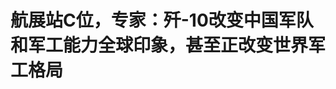 <!DOCTYPE html>
<html lang="zh-CN">

<head>
    
<title>航展站C位，专家：歼-10改变中国军队和军工能力全球印象，甚至正改变世界军工格局_腾讯新闻</title>
<meta name="keywords" content="歼-10,军机,战斗机,歼-10C,中国人民解放军空军,中国,战机,歼-20,幻影2000战斗机">
<meta name="description" content="【环球时报报道 记者 马俊 刘煊尊 樊巍 梁睿】编者的话：5月20日开幕的马来西亚兰卡威航展上，全球航空强国纷纷拿出了自家的顶级装备。中国展台上占据C位的是近期在实战中一鸣惊人的歼-10CE战斗机（歼-10C外销型号），引得国外军政代表团和观众纷纷前来参观。接受《环球时报》记者采访的中国军事专家表示，以歼-10系列战斗...">
<meta name="author" content="腾讯网">
<meta name="copyright" content="Copyright 1998 - 2025 Tencent. All Rights Reserved">
<meta property="og:type" content="news" />

<meta property="og:title" content="航展站C位，专家：歼-10改变中国军队和军工能力全球印象，甚至正改变世界军工格局_腾讯新闻" />
<meta property="og:description" content="【环球时报报道 记者 马俊 刘煊尊 樊巍 梁睿】编者的话：5月20日开幕的马来西亚兰卡威航展上，全球航空强国纷纷拿出了自家的顶级装备。中国展台上占据C位的是近期在实战中一鸣惊人的歼-10CE战斗机（歼-10C外销型号），引得国外军政代表团和观众纷纷前来参观。接受《环球时报》记者采访的中国军事专家表示，以歼-10系列战斗..." />
<meta property="og:url" content="https://news.qq.com/rain/a/20250522A01DLB00" />
<meta property="og:image" content="https://inews.gtimg.com/news_ls/ORLVtlNLhvmwUznd1C6b3jg8kyFk__iXEFRuzm_WLJI5UAA_640330/0" />
<meta property="article:author" content="环球网" />
<meta property="article:published_time" content="2025-05-22 06:55:09" />
<meta property="category" content="mil" />

<meta name="baidu-site-verification" content="jJeIJ5X7pP" />
    <meta charset="utf-8" />
<meta http-equiv="X-UA-Compatible" content="IE=Edge" />
<meta name="viewport" content="width=device-width, initial-scale=1, shrink-to-fit=no" />
<link rel="dns-prefetch" href="mat1.gtimg.com">
<link rel="dns-prefetch" href="i.news.qq.com">
<link rel="shortcut icon" href="https://mat1.gtimg.com/qqcdn/qqindex2021/favicon.ico">
<script nomodule="true" src="https://mat1.gtimg.com/qqcdn/qqindex2021/common-static/20240515201444/core3-37-1.min.js"></script>
<script>
  try {
    if (!window.IntersectionObserver) {
      var observerScript = document.createElement('script');
      observerScript.src = "https://mat1.gtimg.com/qqcdn/qqindex2021/common-static/20241024141058/intersection-observer-polyfill.js";
      document.head.appendChild(observerScript);
    }
  } catch (error) {}
</script>

<script>
  try {
    if (!Element.prototype.scrollTo) {
      var scrollScript = document.createElement('script');
      scrollScript.src = "https://mat1.gtimg.com/qqcdn/qqindex2021/common-static/20241025153001/scroll-behavior-polyfill.js";
      document.head.appendChild(scrollScript);
    }
  } catch (error) {}
</script>
<script>
  try {
    if ('scrollRestoration' in window.history) {
      window.history.scrollRestoration = 'manual';
    }
    window.isPcClient = Boolean(window.electron) && (
      window.navigator.userAgent.indexOf('pc-client') > 0 ||
      window.navigator.userAgent.indexOf('TencentNews') > 0
    );
  } catch {}
</script>
<script>
  try {
    if (window.isPcClient) {
      var bodyStyle = document.createElement('style');
      bodyStyle.innerText = 'body{ zoom: 0.95 }';
      document.head.appendChild(bodyStyle);
    }
  } catch {}
</script>
<script>
  window.DATA = {"url":"https://view.inews.qq.com/a/20250522A01DLB00","article_id":"20250522A01DLB00","article_type":"0","title":"航展站C位，专家：歼-10改变中国军队和军工能力全球印象，甚至正改变世界军工格局","desc":"【环球时报报道 记者 马俊 刘煊尊 樊巍 梁睿】编者的话：5月20日开幕的马来西亚兰卡威航展上，全球航空强国纷纷拿出了自家的顶级装备。中国展台上占据C位的是近期在实战中一鸣惊人的歼-10CE战斗机（歼-10C外销型号），引得国外军政代表团和观众纷纷前来参观。接受《环球时报》记者采访的中国军事专家表示，以歼-10系列战斗...","iNewsRecommendLevel":1,"abstract":"【环球时报报道 记者 马俊 刘煊尊 樊巍 梁睿】编者的话：5月20日开幕的马来西亚兰卡威航展上，全球航空强国纷纷拿出了自家的顶级装备。中国展台上占据C位的是近期在实战中一鸣惊人的歼-10CE战斗机（歼-10C外销型号），引得国外军政代表团和观众纷纷前来参观。接受《环球时报》记者采访的中国军事专家表示，以歼-10系列战斗...","catalog1":"mil","ad_channel_sign":"milite","introduction":"","media":"环球网","media_id":"26082","pubtime":"2025-05-22 06:55:09","comment_id":"8413808056","political":0,"cmsId":"20250522A01DLB00","cms_id":"20250522A01DLB00","closeAllAd":0,"closeAllFavorite":false,"originContent":{"directory":{"ai_list":null,"enable":2,"list":null},"text":"\u003cdiv class=\"rich_media_content\"\u003e\u003cp\u003e【环球时报报道 记者 马俊 刘煊尊 樊巍 梁睿】编者的话：5月20日开幕的马来西亚兰卡威航展上，全球航空强国纷纷拿出了自家的顶级装备。中国展台上占据C位的是近期在实战中一鸣惊人的歼-10CE战斗机（\u003c!--VERTICAL_CARD_BEGIN_0--\u003e歼-10C\u003c!--VERTICAL_CARD_END_0--\u003e外销型号），引得国外军政代表团和观众纷纷前来参观。接受《环球时报》记者采访的中国军事专家表示，以歼-10系列战斗机为代表的中国新锐装备，正在深刻改变全球对中国军队和中国军工能力的印象，甚至正在改变世界军工格局。 \u003c/p\u003e\u003cp style=\"text-align: center\" data-exeditor-arbitrary-box=\"image-box\"\u003e\u003c!--IMG_0--\u003e\u003c/p\u003e\u003cp class=\"qqnews_image_desc\" style=\"color: #666; font-size: 14px; text-align: center\"\u003e央视报道歼-10CE的画面截屏\u003c/p\u003e\u003cp\u003e\u003cstrong\u003e意义重大的一款“争气机” \u003c/strong\u003e\u003c/p\u003e\u003cp\u003e西方媒体在提及歼-10战斗机时，往往粗略地介绍说“它是由中国自行研制”。但中国军事专家张学峰介绍说，歼-10战斗机对于中国空军和中国航空工业的意义，远远不止于一款“国产战斗机”。他表示，上世纪80年代歼-10战斗机研制前后，中国空军的主力是处于第二三代战斗机水平的歼-6、歼-7、歼-8系列。客观说，当时国产战斗机和世界航空强国的先进战机相比存在很大差距：当时世界航空强国已经普遍装备F-14、F-15、F-16、米格-29、苏-27和“幻影2000”等典型四代机，甚至在歼-10首飞之前，美国第五代战斗机\u003c!--VERTICAL_CARD_BEGIN_1--\u003eF-22\u003c!--VERTICAL_CARD_END_1--\u003e的验证机已经首飞。上世纪80年代，中国军方、工业部门组团到法国考察。亲自试飞法制“幻影2000”战斗机的中国飞行员承认，与对方战机的技术水平差距非常大。 \u003c!--MID_AD_0--\u003e\u003c!--EOP_0--\u003e\u003c/p\u003e\u003c!--MID_ARTICLE_AD_0--\u003e\u003c!--PARAGRAPH_0--\u003e\u003cp\u003e在这样的背景下，歼-10战斗机克服重重困难后研制成功，极大缩小了中国和航空强国在战斗机领域的差距，标志着中国成为世界上少数能够研发第四代战斗机的国家。接受《环球时报》记者采访的业内专家表示，更重要的是，在研制歼-10的过程中，中国首次完全从无到有地完成了现代战斗机的设计和制造全流程，锻炼出一支有经验的战斗机型号设计团队，从此让中国战斗机的设计迈向自由王国。《航空知识》主编王亚男评价说，歼-10的研制成功不仅仅是推出了一款先进战斗机，也是“信心之战”，让世界知道了“中国在没有外援的情况下也可以自主设计制造先进战机”。对于当时“没有国外援助，我们能不能做出好东西”的担心，歼-10给出了回答，“这是最大的意义”。 \u003c!--MID_AD_1--\u003e\u003c!--EOP_1--\u003e\u003c/p\u003e\u003c!--MID_ARTICLE_AD_1--\u003e\u003c!--PARAGRAPH_1--\u003e\u003cp\u003e张学峰表示，通过歼-10的研制，我国掌握了先进战斗机气动布局技术，突破了全权限三轴四余度数字式电传飞控系统技术，带动了先进涡扇发动机的研制，首次开发了高度综合化、数字化的航电系统，提高了综合作战效能；建立了以数控加工、复合材料构建、钛合金制造为代表的新一代飞机制造体系。可以说，为中国战斗机后续发展奠定了坚实基础。同时，歼-10战斗机由中国航空工业自主研发，拥有自主知识产权。研制成功后，部队能够大量装备国产先进战斗机，极大缓解了我国的安全压力，在一定程度上改变了和周边国家及地区的空中力量对比，推进了军事斗争的准备。如今歼-10系列战斗机还在不断发展，至今仍奋飞在演训一线。 \u003c!--MID_AD_2--\u003e\u003c!--EOP_2--\u003e\u003c/p\u003e\u003c!--MID_ARTICLE_AD_2--\u003e\u003c!--PARAGRAPH_2--\u003e\u003cp\u003e\u003cstrong\u003e中国空军飞出国门的明星机 \u003c/strong\u003e\u003c/p\u003e\u003cp\u003e自从2006年中国空军官宣歼-10战斗机服役后，它迅速成为中国空军的主力战斗机，并多次代表中国空军和中国航空工业参加国内外的各种公开活动与演习。2008年，歼-10战斗机在珠海航展上首次公开亮相；随后在2009年10月1日的新中国成立60周年国庆阅兵式上，以5机编队飞越天安门广场接受检阅。 \u003c/p\u003e\u003cp style=\"text-align: center\" data-exeditor-arbitrary-box=\"image-box\"\u003e\u003c!--IMG_1--\u003e\u003c/p\u003e\u003cp class=\"qqnews_image_desc\" style=\"color: #666; font-size: 14px; text-align: center\"\u003e2024年11月，八一飞行表演队在珠海航展上驾驶歼-10C战机进行飞行表演。   （视觉中国）\u003c/p\u003e\u003cp\u003e与此同时，歼-10战斗机成军后迅速形成战斗力。2010年在中俄“和平使命-2010”联合军演中，歼-10战机首次走出国门，伴随轰-6H轰炸机创造了首次在国内起飞、境外突击、不着陆往返远程奔袭等多项第一。2014年，歼-10战斗机又赴海外参加与巴基斯坦空军的联合演习。此后歼-10系列战斗机作为中国空军的主力型号，前往泰国和埃及等国参加联合演习。 \u003c/p\u003e\u003cp\u003e2009年，中国空军八一飞行表演队换装歼-10A和歼-10S作为表演机，使得八一飞行表演队成为当时世界上为数不多的使用四代机进行飞行表演的表演队。张学峰介绍说，歼-10战斗机为战斗而设计，同时也非常适合飞行表演。比如，进行空中格斗要求战斗机的转弯半径较小，以便进行咬尾空战。歼-10优异的气动布局加上较高的推重比，让它获得了很小的转弯半径，这些特点也让它很适合飞行表演。同时先进的飞控系统使得歼-10的飞行品质非常好，飞起来非常轻松。 \u003c!--MID_AD_3--\u003e\u003c!--EOP_3--\u003e\u003c/p\u003e\u003c!--MID_ARTICLE_AD_3--\u003e\u003c!--PARAGRAPH_3--\u003e\u003cp\u003e2023年，八一飞行表演队换装歼-10C战斗机，这让中国成为继美俄之后，第三个使用四代半战斗机作为表演机的国家。 \u003c/p\u003e\u003cp\u003e装备八一飞行表演队的歼-10C和作战部队装备的歼-10C在外形上也有区别，一个重要改进是增大了背鳍。这种大型背鳍内部可以容纳更多的电子设备，或者用于增加油料、拉烟剂携带量，还会增加航向稳定性。 \u003c/p\u003e\u003cp\u003e凭借着战机的先进性能和飞行员的娴熟技术，在运油-20的保障下，八一飞行表演队多次以一站直达方式赴国外进行飞行表演，搭建起世界了解中国空军、增进中外和平友谊的桥梁，同时也展示了中国实力。 \u003c/p\u003e\u003cp\u003e\u003cstrong\u003e歼-10CE，兰卡威航展“流量担当” \u003c/strong\u003e\u003c/p\u003e\u003cp\u003e近年来歼-10系列战斗机也成为中国航空工业对外展出的明星产品，多次在全球知名防务展上展出。5月20日马来西亚兰卡威航展开幕，《环球时报》记者了解到，在此次参展的展品中，歼-10CE备受关注，歼-10CE模型成为中国展区的“流量担当”。许多国外民众纷纷与展出的歼-10CE战机模型合影，“打卡”留念。 \u003c/p\u003e\u003cp\u003e在开展当天，来自马来西亚、柬埔寨、老挝、泰国、越南等国家和地区的20多个军政代表团密集到访中国展台，并开展深入交流。马来西亚第一副总理扎希德亲临现场，听取了重点军贸产品的介绍。 \u003c/p\u003e\u003cp\u003e此前西方专家戴着有色眼镜评价歼-10时的习惯性说法是“虽然纸面数据好，但缺乏实战经验”。近日，各大国内外媒体持续关注“中国外销型战机歼-10CE首次取得实战战果”的消息。如此战绩迅速打破了西方之前塑造的刻板印象。英国《金融时报》评价称，“歼-10首飞近30年后终于经历战火洗礼，而且经受住了考验。” \u003c/p\u003e\u003cp\u003e《日经亚洲评论》称，中国武器此前被认为缺乏实战检验，但这次证明了其自身价值，可与西方技术匹敌，不只是提升了中国武器的可信度，更加强了中国的战略地位。 \u003c/p\u003e\u003cp\u003e张学峰表示，以歼-10为代表的中国先进战斗机参与国际竞争，正凭借多个优势改变全球军工格局。首先，中国战斗机的性价比高。例如，法国出口给印度的“阵风”战斗机，连带备件、培训等配套服务，单价已接近2亿美元，非常昂贵。相比之下，中国战斗机在性能相当的情况下，价格更友好。中国还可以根据对方情况提供不同价位的方案，满足不同国家的需求。其次，以往提到中国战斗机时，外界的印象是性价比高，如今歼-10CE凭借实战经验，充分证明了自身能力。第三，中国还能够成体系地出口武器装备，包括多型先进战斗机、各种机载武器。此外，中国还可以提供预警机以及配套的数据链，实现整个作战体系的信息化改造。 \u003c!--MID_AD_4--\u003e\u003c!--EOP_4--\u003e\u003c/p\u003e\u003c!--MID_ARTICLE_AD_4--\u003e\u003c!--PARAGRAPH_4--\u003e\u003cp\u003e张学峰表示，以歼-10系列为代表的中国先进战斗机的发展，正是中国国防与科技实力不断自主发展的一个生动缩影，从中可以再次看到中国科技自立自强的志气、骨气与底气。 \u003c/p\u003e\u003cp\u003e张学峰认为，歼-10不仅成为我国自己的“争气机”，更成为一张中国国防工业的闪亮名片，正在打破西方国家对先进战斗机技术的垄断，向世界特别是第三世界国家展示出军工领域的中国方案与中国智慧。\u003c/p\u003e\u003cdiv powered-by=\"qqnews_ex-editor\"\u003e\u003c/div\u003e\u003cstyle\u003e.rich_media_content{--news-tabel-th-night-color: #444444;--news-font-day-color: #333;--news-font-night-color: #d9d9d9;--news-bottom-distance: 22px}.rich_media_content p:not([data-exeditor-arbitrary-box=image-box]){letter-spacing:.5px;line-height:30px;margin-bottom:var(--news-bottom-distance);word-wrap:break-word}.rich_media_content{color:var(--news-font-day-color);font-size:18px}@media(prefers-color-scheme:dark){body:not([data-weui-theme=light]):not([dark-mode-disable=true]) .rich_media_content p:not([data-exeditor-arbitrary-box=image-box]){letter-spacing:.5px;line-height:30px;margin-bottom:var(--news-bottom-distance);word-wrap:break-word}body:not([data-weui-theme=light]):not([dark-mode-disable=true]) .rich_media_content{color:var(--news-font-night-color)}}.data_color_scheme_dark .rich_media_content p:not([data-exeditor-arbitrary-box=image-box]){letter-spacing:.5px;line-height:30px;margin-bottom:var(--news-bottom-distance);word-wrap:break-word}.data_color_scheme_dark .rich_media_content{color:var(--news-font-night-color)}.data_color_scheme_dark .rich_media_content{font-size:18px}.rich_media_content p[data-exeditor-arbitrary-box=image-box]{margin-bottom:11px}.rich_media_content\u003ediv:not(.qnt-video),.rich_media_content\u003esection{margin-bottom:var(--news-bottom-distance)}.rich_media_content hr{margin-bottom:var(--news-bottom-distance)}.rich_media_content .link_list{margin:0;margin-top:20px;min-height:0!important}.rich_media_content blockquote{background:#f9f9f9;border-left:6px solid #ccc;margin:1.5em 10px;padding:.5em 10px}.rich_media_content blockquote p{margin-bottom:0!important}.data_color_scheme_dark .rich_media_content blockquote{background:#323232}@media(prefers-color-scheme:dark){body:not([data-weui-theme=light]):not([dark-mode-disable=true]) .rich_media_content blockquote{background:#323232}}.rich_media_content ol[data-ex-list]{--ol-start: 1;--ol-list-style-type: decimal;list-style-type:none;counter-reset:olCounter calc(var(--ol-start,1) - 1);position:relative}.rich_media_content ol[data-ex-list]\u003eli\u003e:first-child::before{content:counter(olCounter,var(--ol-list-style-type)) '. ';counter-increment:olCounter;font-variant-numeric:tabular-nums;display:inline-block}.rich_media_content ul[data-ex-list]{--ul-list-style-type: circle;list-style-type:none;position:relative}.rich_media_content ul[data-ex-list].nonUnicode-list-style-type\u003eli\u003e:first-child::before{content:var(--ul-list-style-type) ' ';font-variant-numeric:tabular-nums;display:inline-block;transform:scale(0.5)}.rich_media_content ul[data-ex-list].unicode-list-style-type\u003eli\u003e:first-child::before{content:var(--ul-list-style-type) ' ';font-variant-numeric:tabular-nums;display:inline-block;transform:scale(0.8)}.rich_media_content ol:not([data-ex-list]){padding-left:revert}.rich_media_content ul:not([data-ex-list]){padding-left:revert}.rich_media_content table{display:table;border-collapse:collapse;margin-bottom:var(--news-bottom-distance)}.rich_media_content table th,.rich_media_content table td{word-wrap:break-word;border:1px solid #ddd;white-space:nowrap;padding:2px 5px}.rich_media_content table th{font-weight:700;background-color:#f0f0f0;text-align:left}.rich_media_content table p{margin-bottom:0!important}.data_color_scheme_dark .rich_media_content table th{background:var(--news-tabel-th-night-color)}@media(prefers-color-scheme:dark){body:not([data-weui-theme=light]):not([dark-mode-disable=true]) .rich_media_content table th{background:var(--news-tabel-th-night-color)}}.rich_media_content .qqnews_image_desc,.rich_media_content p[type=om-image-desc]{line-height:20px!important;text-align:center!important;font-size:14px!important;color:#666!important}.rich_media_content div[data-exeditor-arbitrary-box=wrap]:not([data-exeditor-arbitrary-box-special-style]){max-width:100%}.rich_media_content .qqnews-content{--wmfont: 0;--wmcolor: transparent;font-size:var(--wmfont);color:var(--wmcolor);line-height:var(--wmfont)!important;margin-bottom:var(--wmfont)!important}.rich_media_content .qqnews_sign_emphasis{background:#f7f7f7}.rich_media_content .qqnews_sign_emphasis ol{word-wrap:break-word;border:none;color:#5c5c5c;line-height:28px;list-style:none;margin:14px 0 6px;padding:16px 15px 4px}.rich_media_content .qqnews_sign_emphasis p{margin-bottom:12px!important}.rich_media_content .qqnews_sign_emphasis ol\u003eli\u003ep{padding-left:30px}.rich_media_content .qqnews_sign_emphasis ol\u003eli{list-style:none}.rich_media_content .qqnews_sign_emphasis ol\u003eli\u003ep:first-child::before{margin-left:-30px;content:counter(olCounter,decimal) ''!important;counter-increment:olCounter!important;font-variant-numeric:tabular-nums!important;background:#37f;border-radius:2px;color:#fff;font-size:15px;font-style:normal;text-align:center;line-height:18px;width:18px;height:18px;margin-right:12px;position:relative;top:-1px}.data_color_scheme_dark .rich_media_content .qqnews_sign_emphasis{background:#262626}.data_color_scheme_dark .rich_media_content .qqnews_sign_emphasis ol\u003eli\u003ep{color:#a9a9a9}@media(prefers-color-scheme:dark){body:not([data-weui-theme=light]):not([dark-mode-disable=true]) .rich_media_content .qqnews_sign_emphasis{background:#262626}body:not([data-weui-theme=light]):not([dark-mode-disable=true]) .rich_media_content .qqnews_sign_emphasis ol\u003eli\u003ep{color:#a9a9a9}}.rich_media_content h1,.rich_media_content h2,.rich_media_content h3,.rich_media_content h4,.rich_media_content h5,.rich_media_content h6{margin-bottom:var(--news-bottom-distance);font-weight:700}.rich_media_content h1{font-size:20px}.rich_media_content h2,.rich_media_content h3{font-size:19px}.rich_media_content h4,.rich_media_content h5,.rich_media_content h6{font-size:18px}.rich_media_content li:empty{display:none}.rich_media_content ul,.rich_media_content ol{margin-bottom:var(--news-bottom-distance)}.rich_media_content div\u003ep:only-child{margin-bottom:0!important}.rich_media_content .cms-cke-widget-title-wrap p{margin-bottom:0!important}\u003c/style\u003e\u003c/div\u003e","version":"v2"},"originAttribute":{"IMG_0":{"bigOrigUrl":"https://inews.gtimg.com/om_bt/Oub-02TpX1SuuFyaIpcpku58EczgfAp85zQj-e-3dOlfgAA/0","compressUrl":"https://inews.gtimg.com/om_bt/Oub-02TpX1SuuFyaIpcpku58EczgfAp85zQj-e-3dOlfgAA/641","desc":"","fullPic":"1","height":375,"imgurl0":"https://inews.gtimg.com/om_bt/Oub-02TpX1SuuFyaIpcpku58EczgfAp85zQj-e-3dOlfgAA/0","imgurl1000":"https://inews.gtimg.com/om_bt/Oub-02TpX1SuuFyaIpcpku58EczgfAp85zQj-e-3dOlfgAA/1000","islong":0,"origUrl":"https://inews.gtimg.com/om_bt/Oub-02TpX1SuuFyaIpcpku58EczgfAp85zQj-e-3dOlfgAA/1000","size":2585,"style":"display: inline-block; max-width: 100%; width: 960px","thumb":"https://inews.gtimg.com/om_bt/Oub-02TpX1SuuFyaIpcpku58EczgfAp85zQj-e-3dOlfgAA_181x181s/0","url":"https://inews.gtimg.com/om_bt/Oub-02TpX1SuuFyaIpcpku58EczgfAp85zQj-e-3dOlfgAA/641","width":641},"IMG_1":{"bigOrigUrl":"https://inews.gtimg.com/om_bt/OydYmJiSyngVgSx0G0OwZQ6kwAE0-P5Bx6JnqUtIYnOW8AA/0","compressUrl":"https://inews.gtimg.com/om_bt/OydYmJiSyngVgSx0G0OwZQ6kwAE0-P5Bx6JnqUtIYnOW8AA/641","desc":"","fullPic":"1","height":832,"imgurl0":"https://inews.gtimg.com/om_bt/OydYmJiSyngVgSx0G0OwZQ6kwAE0-P5Bx6JnqUtIYnOW8AA/0","imgurl1000":"https://inews.gtimg.com/om_bt/OydYmJiSyngVgSx0G0OwZQ6kwAE0-P5Bx6JnqUtIYnOW8AA/1000","islong":0,"origUrl":"https://inews.gtimg.com/om_bt/OydYmJiSyngVgSx0G0OwZQ6kwAE0-P5Bx6JnqUtIYnOW8AA/1000","size":3085,"style":"display: inline-block; max-width: 100%; width: 960px","thumb":"https://inews.gtimg.com/om_bt/OydYmJiSyngVgSx0G0OwZQ6kwAE0-P5Bx6JnqUtIYnOW8AA_181x181s/0","url":"https://inews.gtimg.com/om_bt/OydYmJiSyngVgSx0G0OwZQ6kwAE0-P5Bx6JnqUtIYnOW8AA/641","width":641},"VERTICAL_CARD_BEGIN_0":{"a_version":"21_android_7.4.57","desc":"歼-10C","detail_url":"qqnews://article_9528?act=ai_chat\u0026vertical_card_type=ai\u0026vertical_card_desc=%E6%AD%BC-10C\u0026a_version=21_android_7.4.57\u0026i_version=11.0_qqnews_7.4.70","i_version":"11.0_qqnews_7.4.70","previous_context":"【环球时报报道 记者 马俊 刘煊尊 樊巍 梁睿】编者的话：5月20日开幕的马来西亚兰卡威航展上，全球航空强国纷纷拿出了自家的顶级装备。中国展台上占据C位的是近期在实战中一鸣惊人的歼-10CE战斗机（","subsequent_context":"外销型号），引得国外军政代表团和观众纷纷前来参观。接受《环球时报》记者采访的中国军事专家表示，以歼-10系列战斗机为代表的中国新锐装备，正在深刻改变全球对中国军队和中国军工能力的印象，甚至正在改变世界","type":"ai","url":"qqnews://article_9528?act=ai_chat\u0026vertical_card_type=ai\u0026vertical_card_desc=%E6%AD%BC-10C\u0026jumpinfo=%7B%22scene%22%3A%22algo_scribe_words%22%2C%22sentence%22%3A%22%E6%AD%BC-10C%22%2C%22sentenceContext%22%3A%22%E3%80%90%E7%8E%AF%E7%90%83%E6%97%B6%E6%8A%A5%E6%8A%A5%E9%81%93+%E8%AE%B0%E8%80%85+%E9%A9%AC%E4%BF%8A+%E5%88%98%E7%85%8A%E5%B0%8A+%E6%A8%8A%E5%B7%8D+%E6%A2%81%E7%9D%BF%E3%80%91%E7%BC%96%E8%80%85%E7%9A%84%E8%AF%9D%EF%BC%9A5%E6%9C%8820%E6%97%A5%E5%BC%80%E5%B9%95%E7%9A%84%E9%A9%AC%E6%9D%A5%E8%A5%BF%E4%BA%9A%E5%85%B0%E5%8D%A1%E5%A8%81%E8%88%AA%E5%B1%95%E4%B8%8A%EF%BC%8C%E5%85%A8%E7%90%83%E8%88%AA%E7%A9%BA%E5%BC%BA%E5%9B%BD%E7%BA%B7%E7%BA%B7%E6%8B%BF%E5%87%BA%E4%BA%86%E8%87%AA%E5%AE%B6%E7%9A%84%E9%A1%B6%E7%BA%A7%E8%A3%85%E5%A4%87%E3%80%82%E4%B8%AD%E5%9B%BD%E5%B1%95%E5%8F%B0%E4%B8%8A%E5%8D%A0%E6%8D%AEC%E4%BD%8D%E7%9A%84%E6%98%AF%E8%BF%91%E6%9C%9F%E5%9C%A8%E5%AE%9E%E6%88%98%E4%B8%AD%E4%B8%80%E9%B8%A3%E6%83%8A%E4%BA%BA%E7%9A%84%E6%AD%BC-10CE%E6%88%98%E6%96%97%E6%9C%BA%EF%BC%88%7B%E6%AD%BC-10C%7D%E5%A4%96%E9%94%80%E5%9E%8B%E5%8F%B7%EF%BC%89%EF%BC%8C%E5%BC%95%E5%BE%97%E5%9B%BD%E5%A4%96%E5%86%9B%E6%94%BF%E4%BB%A3%E8%A1%A8%E5%9B%A2%E5%92%8C%E8%A7%82%E4%BC%97%E7%BA%B7%E7%BA%B7%E5%89%8D%E6%9D%A5%E5%8F%82%E8%A7%82%E3%80%82%E6%8E%A5%E5%8F%97%E3%80%8A%E7%8E%AF%E7%90%83%E6%97%B6%E6%8A%A5%E3%80%8B%E8%AE%B0%E8%80%85%E9%87%87%E8%AE%BF%E7%9A%84%E4%B8%AD%E5%9B%BD%E5%86%9B%E4%BA%8B%E4%B8%93%E5%AE%B6%E8%A1%A8%E7%A4%BA%EF%BC%8C%E4%BB%A5%E6%AD%BC-10%E7%B3%BB%E5%88%97%E6%88%98%E6%96%97%E6%9C%BA%E4%B8%BA%E4%BB%A3%E8%A1%A8%E7%9A%84%E4%B8%AD%E5%9B%BD%E6%96%B0%E9%94%90%E8%A3%85%E5%A4%87%EF%BC%8C%E6%AD%A3%E5%9C%A8%E6%B7%B1%E5%88%BB%E6%94%B9%E5%8F%98%E5%85%A8%E7%90%83%E5%AF%B9%E4%B8%AD%E5%9B%BD%E5%86%9B%E9%98%9F%E5%92%8C%E4%B8%AD%E5%9B%BD%E5%86%9B%E5%B7%A5%E8%83%BD%E5%8A%9B%E7%9A%84%E5%8D%B0%E8%B1%A1%EF%BC%8C%E7%94%9A%E8%87%B3%E6%AD%A3%E5%9C%A8%E6%94%B9%E5%8F%98%E4%B8%96%E7%95%8C%22%2C%22source%22%3A%22article_sharepage_scribewords%22%7D","urls":{"qqcom":{"pc_url":"qqnews://article_9528?act=ai_chat\u0026vertical_card_type=ai\u0026vertical_card_desc=%E6%AD%BC-10C\u0026jumpinfo=%7B%22scene%22%3A%22algo_scribe_words%22%2C%22sentence%22%3A%22%E6%AD%BC-10C%22%2C%22sentenceContext%22%3A%22%E3%80%90%E7%8E%AF%E7%90%83%E6%97%B6%E6%8A%A5%E6%8A%A5%E9%81%93+%E8%AE%B0%E8%80%85+%E9%A9%AC%E4%BF%8A+%E5%88%98%E7%85%8A%E5%B0%8A+%E6%A8%8A%E5%B7%8D+%E6%A2%81%E7%9D%BF%E3%80%91%E7%BC%96%E8%80%85%E7%9A%84%E8%AF%9D%EF%BC%9A5%E6%9C%8820%E6%97%A5%E5%BC%80%E5%B9%95%E7%9A%84%E9%A9%AC%E6%9D%A5%E8%A5%BF%E4%BA%9A%E5%85%B0%E5%8D%A1%E5%A8%81%E8%88%AA%E5%B1%95%E4%B8%8A%EF%BC%8C%E5%85%A8%E7%90%83%E8%88%AA%E7%A9%BA%E5%BC%BA%E5%9B%BD%E7%BA%B7%E7%BA%B7%E6%8B%BF%E5%87%BA%E4%BA%86%E8%87%AA%E5%AE%B6%E7%9A%84%E9%A1%B6%E7%BA%A7%E8%A3%85%E5%A4%87%E3%80%82%E4%B8%AD%E5%9B%BD%E5%B1%95%E5%8F%B0%E4%B8%8A%E5%8D%A0%E6%8D%AEC%E4%BD%8D%E7%9A%84%E6%98%AF%E8%BF%91%E6%9C%9F%E5%9C%A8%E5%AE%9E%E6%88%98%E4%B8%AD%E4%B8%80%E9%B8%A3%E6%83%8A%E4%BA%BA%E7%9A%84%E6%AD%BC-10CE%E6%88%98%E6%96%97%E6%9C%BA%EF%BC%88%7B%E6%AD%BC-10C%7D%E5%A4%96%E9%94%80%E5%9E%8B%E5%8F%B7%EF%BC%89%EF%BC%8C%E5%BC%95%E5%BE%97%E5%9B%BD%E5%A4%96%E5%86%9B%E6%94%BF%E4%BB%A3%E8%A1%A8%E5%9B%A2%E5%92%8C%E8%A7%82%E4%BC%97%E7%BA%B7%E7%BA%B7%E5%89%8D%E6%9D%A5%E5%8F%82%E8%A7%82%E3%80%82%E6%8E%A5%E5%8F%97%E3%80%8A%E7%8E%AF%E7%90%83%E6%97%B6%E6%8A%A5%E3%80%8B%E8%AE%B0%E8%80%85%E9%87%87%E8%AE%BF%E7%9A%84%E4%B8%AD%E5%9B%BD%E5%86%9B%E4%BA%8B%E4%B8%93%E5%AE%B6%E8%A1%A8%E7%A4%BA%EF%BC%8C%E4%BB%A5%E6%AD%BC-10%E7%B3%BB%E5%88%97%E6%88%98%E6%96%97%E6%9C%BA%E4%B8%BA%E4%BB%A3%E8%A1%A8%E7%9A%84%E4%B8%AD%E5%9B%BD%E6%96%B0%E9%94%90%E8%A3%85%E5%A4%87%EF%BC%8C%E6%AD%A3%E5%9C%A8%E6%B7%B1%E5%88%BB%E6%94%B9%E5%8F%98%E5%85%A8%E7%90%83%E5%AF%B9%E4%B8%AD%E5%9B%BD%E5%86%9B%E9%98%9F%E5%92%8C%E4%B8%AD%E5%9B%BD%E5%86%9B%E5%B7%A5%E8%83%BD%E5%8A%9B%E7%9A%84%E5%8D%B0%E8%B1%A1%EF%BC%8C%E7%94%9A%E8%87%B3%E6%AD%A3%E5%9C%A8%E6%94%B9%E5%8F%98%E4%B8%96%E7%95%8C%22%2C%22source%22%3A%22article_sharepage_scribewords%22%7D"},"web":{"h5_url":"qqnews://article_9528?act=ai_chat\u0026vertical_card_type=ai\u0026vertical_card_desc=%E6%AD%BC-10C\u0026jumpinfo=%7B%22scene%22%3A%22algo_scribe_words%22%2C%22sentence%22%3A%22%E6%AD%BC-10C%22%2C%22sentenceContext%22%3A%22%E3%80%90%E7%8E%AF%E7%90%83%E6%97%B6%E6%8A%A5%E6%8A%A5%E9%81%93+%E8%AE%B0%E8%80%85+%E9%A9%AC%E4%BF%8A+%E5%88%98%E7%85%8A%E5%B0%8A+%E6%A8%8A%E5%B7%8D+%E6%A2%81%E7%9D%BF%E3%80%91%E7%BC%96%E8%80%85%E7%9A%84%E8%AF%9D%EF%BC%9A5%E6%9C%8820%E6%97%A5%E5%BC%80%E5%B9%95%E7%9A%84%E9%A9%AC%E6%9D%A5%E8%A5%BF%E4%BA%9A%E5%85%B0%E5%8D%A1%E5%A8%81%E8%88%AA%E5%B1%95%E4%B8%8A%EF%BC%8C%E5%85%A8%E7%90%83%E8%88%AA%E7%A9%BA%E5%BC%BA%E5%9B%BD%E7%BA%B7%E7%BA%B7%E6%8B%BF%E5%87%BA%E4%BA%86%E8%87%AA%E5%AE%B6%E7%9A%84%E9%A1%B6%E7%BA%A7%E8%A3%85%E5%A4%87%E3%80%82%E4%B8%AD%E5%9B%BD%E5%B1%95%E5%8F%B0%E4%B8%8A%E5%8D%A0%E6%8D%AEC%E4%BD%8D%E7%9A%84%E6%98%AF%E8%BF%91%E6%9C%9F%E5%9C%A8%E5%AE%9E%E6%88%98%E4%B8%AD%E4%B8%80%E9%B8%A3%E6%83%8A%E4%BA%BA%E7%9A%84%E6%AD%BC-10CE%E6%88%98%E6%96%97%E6%9C%BA%EF%BC%88%7B%E6%AD%BC-10C%7D%E5%A4%96%E9%94%80%E5%9E%8B%E5%8F%B7%EF%BC%89%EF%BC%8C%E5%BC%95%E5%BE%97%E5%9B%BD%E5%A4%96%E5%86%9B%E6%94%BF%E4%BB%A3%E8%A1%A8%E5%9B%A2%E5%92%8C%E8%A7%82%E4%BC%97%E7%BA%B7%E7%BA%B7%E5%89%8D%E6%9D%A5%E5%8F%82%E8%A7%82%E3%80%82%E6%8E%A5%E5%8F%97%E3%80%8A%E7%8E%AF%E7%90%83%E6%97%B6%E6%8A%A5%E3%80%8B%E8%AE%B0%E8%80%85%E9%87%87%E8%AE%BF%E7%9A%84%E4%B8%AD%E5%9B%BD%E5%86%9B%E4%BA%8B%E4%B8%93%E5%AE%B6%E8%A1%A8%E7%A4%BA%EF%BC%8C%E4%BB%A5%E6%AD%BC-10%E7%B3%BB%E5%88%97%E6%88%98%E6%96%97%E6%9C%BA%E4%B8%BA%E4%BB%A3%E8%A1%A8%E7%9A%84%E4%B8%AD%E5%9B%BD%E6%96%B0%E9%94%90%E8%A3%85%E5%A4%87%EF%BC%8C%E6%AD%A3%E5%9C%A8%E6%B7%B1%E5%88%BB%E6%94%B9%E5%8F%98%E5%85%A8%E7%90%83%E5%AF%B9%E4%B8%AD%E5%9B%BD%E5%86%9B%E9%98%9F%E5%92%8C%E4%B8%AD%E5%9B%BD%E5%86%9B%E5%B7%A5%E8%83%BD%E5%8A%9B%E7%9A%84%E5%8D%B0%E8%B1%A1%EF%BC%8C%E7%94%9A%E8%87%B3%E6%AD%A3%E5%9C%A8%E6%94%B9%E5%8F%98%E4%B8%96%E7%95%8C%22%2C%22source%22%3A%22article_sharepage_scribewords%22%7D"}}},"VERTICAL_CARD_BEGIN_1":{"a_version":"21_android_7.4.57","desc":"F-22","detail_url":"qqnews://article_9528?act=ai_chat\u0026vertical_card_type=ai\u0026vertical_card_desc=F-22\u0026a_version=21_android_7.4.57\u0026i_version=11.0_qqnews_7.4.70","i_version":"11.0_qqnews_7.4.70","previous_context":"产战斗机和世界航空强国的先进战机相比存在很大差距：当时世界航空强国已经普遍装备F-14、F-15、F-16、米格-29、苏-27和“幻影2000”等典型四代机，甚至在歼-10首飞之前，美国第五代战斗机","subsequent_context":"的验证机已经首飞。上世纪80年代，中国军方、工业部门组团到法国考察。亲自试飞法制“幻影2000”战斗机的中国飞行员承认，与对方战机的技术水平差距非常大。 在这样的背景下，歼-10战斗机克服重重困难后研","type":"ai","url":"qqnews://article_9528?act=ai_chat\u0026vertical_card_type=ai\u0026vertical_card_desc=F-22\u0026jumpinfo=%7B%22scene%22%3A%22algo_scribe_words%22%2C%22sentence%22%3A%22F-22%22%2C%22sentenceContext%22%3A%22%E4%BA%A7%E6%88%98%E6%96%97%E6%9C%BA%E5%92%8C%E4%B8%96%E7%95%8C%E8%88%AA%E7%A9%BA%E5%BC%BA%E5%9B%BD%E7%9A%84%E5%85%88%E8%BF%9B%E6%88%98%E6%9C%BA%E7%9B%B8%E6%AF%94%E5%AD%98%E5%9C%A8%E5%BE%88%E5%A4%A7%E5%B7%AE%E8%B7%9D%EF%BC%9A%E5%BD%93%E6%97%B6%E4%B8%96%E7%95%8C%E8%88%AA%E7%A9%BA%E5%BC%BA%E5%9B%BD%E5%B7%B2%E7%BB%8F%E6%99%AE%E9%81%8D%E8%A3%85%E5%A4%87F-14%E3%80%81F-15%E3%80%81F-16%E3%80%81%E7%B1%B3%E6%A0%BC-29%E3%80%81%E8%8B%8F-27%E5%92%8C%E2%80%9C%E5%B9%BB%E5%BD%B12000%E2%80%9D%E7%AD%89%E5%85%B8%E5%9E%8B%E5%9B%9B%E4%BB%A3%E6%9C%BA%EF%BC%8C%E7%94%9A%E8%87%B3%E5%9C%A8%E6%AD%BC-10%E9%A6%96%E9%A3%9E%E4%B9%8B%E5%89%8D%EF%BC%8C%E7%BE%8E%E5%9B%BD%E7%AC%AC%E4%BA%94%E4%BB%A3%E6%88%98%E6%96%97%E6%9C%BA%7BF-22%7D%E7%9A%84%E9%AA%8C%E8%AF%81%E6%9C%BA%E5%B7%B2%E7%BB%8F%E9%A6%96%E9%A3%9E%E3%80%82%E4%B8%8A%E4%B8%96%E7%BA%AA80%E5%B9%B4%E4%BB%A3%EF%BC%8C%E4%B8%AD%E5%9B%BD%E5%86%9B%E6%96%B9%E3%80%81%E5%B7%A5%E4%B8%9A%E9%83%A8%E9%97%A8%E7%BB%84%E5%9B%A2%E5%88%B0%E6%B3%95%E5%9B%BD%E8%80%83%E5%AF%9F%E3%80%82%E4%BA%B2%E8%87%AA%E8%AF%95%E9%A3%9E%E6%B3%95%E5%88%B6%E2%80%9C%E5%B9%BB%E5%BD%B12000%E2%80%9D%E6%88%98%E6%96%97%E6%9C%BA%E7%9A%84%E4%B8%AD%E5%9B%BD%E9%A3%9E%E8%A1%8C%E5%91%98%E6%89%BF%E8%AE%A4%EF%BC%8C%E4%B8%8E%E5%AF%B9%E6%96%B9%E6%88%98%E6%9C%BA%E7%9A%84%E6%8A%80%E6%9C%AF%E6%B0%B4%E5%B9%B3%E5%B7%AE%E8%B7%9D%E9%9D%9E%E5%B8%B8%E5%A4%A7%E3%80%82+%E5%9C%A8%E8%BF%99%E6%A0%B7%E7%9A%84%E8%83%8C%E6%99%AF%E4%B8%8B%EF%BC%8C%E6%AD%BC-10%E6%88%98%E6%96%97%E6%9C%BA%E5%85%8B%E6%9C%8D%E9%87%8D%E9%87%8D%E5%9B%B0%E9%9A%BE%E5%90%8E%E7%A0%94%22%2C%22source%22%3A%22article_sharepage_scribewords%22%7D","urls":{"qqcom":{"pc_url":"qqnews://article_9528?act=ai_chat\u0026vertical_card_type=ai\u0026vertical_card_desc=F-22\u0026jumpinfo=%7B%22scene%22%3A%22algo_scribe_words%22%2C%22sentence%22%3A%22F-22%22%2C%22sentenceContext%22%3A%22%E4%BA%A7%E6%88%98%E6%96%97%E6%9C%BA%E5%92%8C%E4%B8%96%E7%95%8C%E8%88%AA%E7%A9%BA%E5%BC%BA%E5%9B%BD%E7%9A%84%E5%85%88%E8%BF%9B%E6%88%98%E6%9C%BA%E7%9B%B8%E6%AF%94%E5%AD%98%E5%9C%A8%E5%BE%88%E5%A4%A7%E5%B7%AE%E8%B7%9D%EF%BC%9A%E5%BD%93%E6%97%B6%E4%B8%96%E7%95%8C%E8%88%AA%E7%A9%BA%E5%BC%BA%E5%9B%BD%E5%B7%B2%E7%BB%8F%E6%99%AE%E9%81%8D%E8%A3%85%E5%A4%87F-14%E3%80%81F-15%E3%80%81F-16%E3%80%81%E7%B1%B3%E6%A0%BC-29%E3%80%81%E8%8B%8F-27%E5%92%8C%E2%80%9C%E5%B9%BB%E5%BD%B12000%E2%80%9D%E7%AD%89%E5%85%B8%E5%9E%8B%E5%9B%9B%E4%BB%A3%E6%9C%BA%EF%BC%8C%E7%94%9A%E8%87%B3%E5%9C%A8%E6%AD%BC-10%E9%A6%96%E9%A3%9E%E4%B9%8B%E5%89%8D%EF%BC%8C%E7%BE%8E%E5%9B%BD%E7%AC%AC%E4%BA%94%E4%BB%A3%E6%88%98%E6%96%97%E6%9C%BA%7BF-22%7D%E7%9A%84%E9%AA%8C%E8%AF%81%E6%9C%BA%E5%B7%B2%E7%BB%8F%E9%A6%96%E9%A3%9E%E3%80%82%E4%B8%8A%E4%B8%96%E7%BA%AA80%E5%B9%B4%E4%BB%A3%EF%BC%8C%E4%B8%AD%E5%9B%BD%E5%86%9B%E6%96%B9%E3%80%81%E5%B7%A5%E4%B8%9A%E9%83%A8%E9%97%A8%E7%BB%84%E5%9B%A2%E5%88%B0%E6%B3%95%E5%9B%BD%E8%80%83%E5%AF%9F%E3%80%82%E4%BA%B2%E8%87%AA%E8%AF%95%E9%A3%9E%E6%B3%95%E5%88%B6%E2%80%9C%E5%B9%BB%E5%BD%B12000%E2%80%9D%E6%88%98%E6%96%97%E6%9C%BA%E7%9A%84%E4%B8%AD%E5%9B%BD%E9%A3%9E%E8%A1%8C%E5%91%98%E6%89%BF%E8%AE%A4%EF%BC%8C%E4%B8%8E%E5%AF%B9%E6%96%B9%E6%88%98%E6%9C%BA%E7%9A%84%E6%8A%80%E6%9C%AF%E6%B0%B4%E5%B9%B3%E5%B7%AE%E8%B7%9D%E9%9D%9E%E5%B8%B8%E5%A4%A7%E3%80%82+%E5%9C%A8%E8%BF%99%E6%A0%B7%E7%9A%84%E8%83%8C%E6%99%AF%E4%B8%8B%EF%BC%8C%E6%AD%BC-10%E6%88%98%E6%96%97%E6%9C%BA%E5%85%8B%E6%9C%8D%E9%87%8D%E9%87%8D%E5%9B%B0%E9%9A%BE%E5%90%8E%E7%A0%94%22%2C%22source%22%3A%22article_sharepage_scribewords%22%7D"},"web":{"h5_url":"qqnews://article_9528?act=ai_chat\u0026vertical_card_type=ai\u0026vertical_card_desc=F-22\u0026jumpinfo=%7B%22scene%22%3A%22algo_scribe_words%22%2C%22sentence%22%3A%22F-22%22%2C%22sentenceContext%22%3A%22%E4%BA%A7%E6%88%98%E6%96%97%E6%9C%BA%E5%92%8C%E4%B8%96%E7%95%8C%E8%88%AA%E7%A9%BA%E5%BC%BA%E5%9B%BD%E7%9A%84%E5%85%88%E8%BF%9B%E6%88%98%E6%9C%BA%E7%9B%B8%E6%AF%94%E5%AD%98%E5%9C%A8%E5%BE%88%E5%A4%A7%E5%B7%AE%E8%B7%9D%EF%BC%9A%E5%BD%93%E6%97%B6%E4%B8%96%E7%95%8C%E8%88%AA%E7%A9%BA%E5%BC%BA%E5%9B%BD%E5%B7%B2%E7%BB%8F%E6%99%AE%E9%81%8D%E8%A3%85%E5%A4%87F-14%E3%80%81F-15%E3%80%81F-16%E3%80%81%E7%B1%B3%E6%A0%BC-29%E3%80%81%E8%8B%8F-27%E5%92%8C%E2%80%9C%E5%B9%BB%E5%BD%B12000%E2%80%9D%E7%AD%89%E5%85%B8%E5%9E%8B%E5%9B%9B%E4%BB%A3%E6%9C%BA%EF%BC%8C%E7%94%9A%E8%87%B3%E5%9C%A8%E6%AD%BC-10%E9%A6%96%E9%A3%9E%E4%B9%8B%E5%89%8D%EF%BC%8C%E7%BE%8E%E5%9B%BD%E7%AC%AC%E4%BA%94%E4%BB%A3%E6%88%98%E6%96%97%E6%9C%BA%7BF-22%7D%E7%9A%84%E9%AA%8C%E8%AF%81%E6%9C%BA%E5%B7%B2%E7%BB%8F%E9%A6%96%E9%A3%9E%E3%80%82%E4%B8%8A%E4%B8%96%E7%BA%AA80%E5%B9%B4%E4%BB%A3%EF%BC%8C%E4%B8%AD%E5%9B%BD%E5%86%9B%E6%96%B9%E3%80%81%E5%B7%A5%E4%B8%9A%E9%83%A8%E9%97%A8%E7%BB%84%E5%9B%A2%E5%88%B0%E6%B3%95%E5%9B%BD%E8%80%83%E5%AF%9F%E3%80%82%E4%BA%B2%E8%87%AA%E8%AF%95%E9%A3%9E%E6%B3%95%E5%88%B6%E2%80%9C%E5%B9%BB%E5%BD%B12000%E2%80%9D%E6%88%98%E6%96%97%E6%9C%BA%E7%9A%84%E4%B8%AD%E5%9B%BD%E9%A3%9E%E8%A1%8C%E5%91%98%E6%89%BF%E8%AE%A4%EF%BC%8C%E4%B8%8E%E5%AF%B9%E6%96%B9%E6%88%98%E6%9C%BA%E7%9A%84%E6%8A%80%E6%9C%AF%E6%B0%B4%E5%B9%B3%E5%B7%AE%E8%B7%9D%E9%9D%9E%E5%B8%B8%E5%A4%A7%E3%80%82+%E5%9C%A8%E8%BF%99%E6%A0%B7%E7%9A%84%E8%83%8C%E6%99%AF%E4%B8%8B%EF%BC%8C%E6%AD%BC-10%E6%88%98%E6%96%97%E6%9C%BA%E5%85%8B%E6%9C%8D%E9%87%8D%E9%87%8D%E5%9B%B0%E9%9A%BE%E5%90%8E%E7%A0%94%22%2C%22source%22%3A%22article_sharepage_scribewords%22%7D"}}},"VERTICAL_CARD_END_0":{"show_type":"6"},"VERTICAL_CARD_END_1":{"show_type":"6"}},"selfDeclare":{},"userAddress":"北京","card":{"chlid":"26082","chlname":"环球网","desc":"环球网，了解世界，融入世界","icon":"http://inews.gtimg.com/newsapp_ls/0/210721792_100100/0","msgEntry":1,"uin":"ec520c18b6a8e96bc2","update_frequency":"0","vip_desc":"环球网官方账号","vip_icon_night":"https://inews.gtimg.com/newsapp_bt/0/1128171011183_4151/0","vip_place":"left","vip_type":"20006","vip_icon":"https://inews.gtimg.com/newsapp_bt/0/1128164013310_1586/0","vip_type_new":"20006","suid":"8QMf2Xtb6IUVuTrc","liveInfo":{"roomID":"1405876222","roomStatus":"2"},"cpLevel":1},"interationCount":{"like":76,"collect":30,"share":17},"payment_info":{},"article_is_pay":false,"payment_column_info_v1":{"is_column_pay":false,"read_count_all":0},"tag_info_item":null,"contentWordsNum":2625,"extraProperty":{"FeedbackDetailDisableInsert":0,"zanSkinType":""},"relateWelfare":{},"aiSwitch":true,"isOversize":false,"videoArr":[]};
</script>
<script>
  window.channelInfo = {"channelConfig":{"channelNav":[{"_auto_id":"1","active_alien_img":"","alien_img":"","channel_id":"news_news_home","is_local":"0","link":"https://www.qq.com","name_cn":"首页","name_en":"home"},{"_auto_id":"2","active_alien_img":"","alien_img":"","channel_id":"news_news_top","is_local":"0","link":"","name_cn":"要闻","name_en":"news"},{"_auto_id":"4","active_alien_img":"","alien_img":"","channel_id":"news_news_bj","is_local":"1","link":"","name_cn":"北京","name_en":"bj"},{"_auto_id":"5","active_alien_img":"","alien_img":"","channel_id":"news_news_finance","is_local":"0","link":"","name_cn":"财经","name_en":"finance"},{"_auto_id":"6","active_alien_img":"","alien_img":"","channel_id":"news_news_tech","is_local":"0","link":"","name_cn":"科技","name_en":"tech"},{"_auto_id":"7","active_alien_img":"","alien_img":"","channel_id":"tv","is_local":"0","link":"https://v.qq.com/channel/tv/?ptag=qqnews","name_cn":"电视剧","name_en":"tv"},{"_auto_id":"8","active_alien_img":"","alien_img":"","channel_id":"news_news_qa","is_local":"0","link":"","name_cn":"热问","name_en":"qa"},{"_auto_id":"9","active_alien_img":"","alien_img":"","channel_id":"news_news_ent","is_local":"0","link":"","name_cn":"娱乐","name_en":"ent"},{"_auto_id":"10","active_alien_img":"","alien_img":"","channel_id":"variety","is_local":"0","link":"https://v.qq.com/channel/variety/?ptag=qqnews","name_cn":"综艺","name_en":"variety"},{"_auto_id":"11","active_alien_img":"","alien_img":"","channel_id":"news_news_sports","is_local":"0","link":"","name_cn":"体育","name_en":"sports"},{"_auto_id":"13","active_alien_img":"","alien_img":"","channel_id":"news_news_nba","is_local":"0","link":"","name_cn":"NBA","name_en":"nba"},{"_auto_id":"14","active_alien_img":"","alien_img":"","channel_id":"news_news_world","is_local":"0","link":"","name_cn":"国际","name_en":"world"},{"_auto_id":"15","active_alien_img":"","alien_img":"","channel_id":"news_news_mil","is_local":"0","link":"","name_cn":"军事","name_en":"milite"},{"_auto_id":"16","active_alien_img":"","alien_img":"","channel_id":"news_news_auto","is_local":"0","link":"","name_cn":"汽车","name_en":"auto"},{"_auto_id":"17","active_alien_img":"","alien_img":"","channel_id":"news_news_house","is_local":"0","link":"","name_cn":"房产","name_en":"house"},{"_auto_id":"18","active_alien_img":"","alien_img":"","channel_id":"news_news_edu","is_local":"0","link":"","name_cn":"教育","name_en":"edu"},{"_auto_id":"19","active_alien_img":"","alien_img":"","channel_id":"news_news_antip","is_local":"0","link":"","name_cn":"健康","name_en":"health"},{"_auto_id":"20","active_alien_img":"","alien_img":"","channel_id":"news_news_video","is_local":"0","link":"","name_cn":"视频","name_en":"video"},{"_auto_id":"21","active_alien_img":"","alien_img":"","channel_id":"news_news_game","is_local":"0","link":"","name_cn":"游戏","name_en":"games"},{"_auto_id":"22","active_alien_img":"","alien_img":"","channel_id":"news_news_nchupin","is_local":"0","link":"","name_cn":"眼界","name_en":"chupin"},{"_auto_id":"24","active_alien_img":"","alien_img":"","channel_id":"news_news_football","is_local":"0","link":"","name_cn":"足球","name_en":"football"},{"_auto_id":"25","active_alien_img":"","alien_img":"","channel_id":"news_news_kepu","is_local":"0","link":"","name_cn":"科学","name_en":"kepu"},{"_auto_id":"26","active_alien_img":"","alien_img":"","channel_id":"news_news_digi","is_local":"0","link":"","name_cn":"数码","name_en":"digi"},{"_auto_id":"28","active_alien_img":"","alien_img":"","channel_id":"ymzx","is_local":"0","link":"https://gamer.qq.com/v2/cloudgame/game/96897?ichannel=txxwpc0Ftxxwpc1","name_cn":"元梦之星","name_en":"news_news_ymzx"},{"_auto_id":"31","active_alien_img":"","alien_img":"","channel_id":"movie","is_local":"0","link":"https://v.qq.com/channel/movie/?ptag=qqnews","name_cn":"电影","name_en":"movie"},{"_auto_id":"32","active_alien_img":"","alien_img":"","channel_id":"news_news_esport","is_local":"0","link":"","name_cn":"电竞","name_en":"esport"},{"_auto_id":"34","active_alien_img":"","alien_img":"","channel_id":"news_news_history","is_local":"0","link":"","name_cn":"历史","name_en":"history"},{"_auto_id":"35","active_alien_img":"","alien_img":"","channel_id":"news_news_baby","is_local":"0","link":"","name_cn":"育儿","name_en":"baby"},{"_auto_id":"36","active_alien_img":"","alien_img":"","channel_id":"hbjy","is_local":"0","link":"https://gp.qq.com/act/a20250421mnqlx/news.shtml","name_cn":"和平精英","name_en":"news_news_hbjy"},{"_auto_id":"37","active_alien_img":"","alien_img":"","channel_id":"cloud_gamer","is_local":"0","link":"https://gamer.qq.com/?ichannel=txxwpc0Ftxxwpc1","name_cn":"云游戏","name_en":"cloud_gamer"},{"_auto_id":"38","active_alien_img":"","alien_img":"","channel_id":"news_news_lic","is_local":"0","link":"","name_cn":"理财","name_en":"finance_licai"},{"_auto_id":"39","active_alien_img":"","alien_img":"","channel_id":"news_news_istock","is_local":"0","link":"","name_cn":"股票","name_en":"finance_stock"},{"_auto_id":"40","active_alien_img":"","alien_img":"","channel_id":"ren_min_shi_pin","is_local":"0","link":"https://news.qq.com/omn/author/8QMd3Hld74cbujbY?tab=om_video","name_cn":"人民视频","name_en":"ren_min_shi_pin"},{"_auto_id":"41","active_alien_img":"","alien_img":"","channel_id":"news_news_weather","is_local":"0","link":"https://tianqi.qq.com/index.htm","name_cn":"天气","name_en":"weather"}]}};
</script>
<script>
  window.articleConfig = {"rightConfig":[{"_auto_id":"1","category_key":"default","modules":"{\"moduleList\":[{\"title\":\"作者其他文章\",\"id\":\"user_article\"},{\"title\":\"精选视频\",\"id\":\"video_album\",\"videoType\":\"tag\",\"videoId\":\"aUepxrtchGM=\",\"isSticky\":0},{\"title\":\"下载条\",\"id\":\"download_banner\",\"isSticky\":1},{\"title\":\"热点榜\",\"id\":\"hot_rank_list\",\"isSticky\":1},{\"title\":\"广告推广\",\"id\":\"ssp_ad_module\",\"category\":\"ad_ssp\",\"loid\":\"109\",\"isSticky\":1},{\"title\":\"广告推广位\",\"id\":\"c2s_ad_module\",\"category\":\"right_c2s\",\"path\":\"QQcom_all_Rectangle-1|QQcom_all_Rectangle-2|QQcom_all_Rectangle-3\",\"isSticky\":1}]}"},{"_auto_id":"2","category_key":"ent","modules":"{\"moduleList\":[{\"title\":\"作者其他文章\",\"id\":\"user_article\"},{\"title\":\"精选视频\",\"id\":\"video_album\",\"videoType\":\"tag\",\"videoId\":\"aUepxrtchGM=\"},{\"title\":\"下载条\",\"id\":\"download_banner\",\"isSticky\":1},{\"title\":\"热点榜\",\"id\":\"hot_rank_list\",\"isSticky\":1},{\"title\":\"广告推广\",\"id\":\"ssp_ad_module\",\"category\":\"ad_ssp\",\"loid\":\"109\",\"isSticky\":1},{\"title\":\"广告推广\",\"id\":\"ssp_ad_module\",\"category\":\"ad_ssp\",\"loid\":\"117\",\"isSticky\":1}]}"},{"_auto_id":"3","category_key":"game","modules":"{\"moduleList\":[{\"title\":\"作者其他文章\",\"id\":\"user_article\"},{\"title\":\"精选视频\",\"id\":\"video_album\",\"videoType\":\"tag\",\"videoId\":\"aUepxrtchGM=\"},{\"title\":\"热门游戏\",\"id\":\"recommend_game\",\"isSticky\":0},{\"title\":\"下载条\",\"id\":\"download_banner\",\"isSticky\":1},{\"title\":\"热点榜\",\"id\":\"hot_rank_list\",\"isSticky\":1},{\"title\":\"广告推广\",\"id\":\"ssp_ad_module\",\"category\":\"ad_ssp\",\"loid\":\"109\",\"isSticky\":1},{\"title\":\"广告推广位\",\"id\":\"c2s_ad_module\",\"category\":\"right_c2s\",\"path\":\"QQcom_all_Rectangle-1|QQcom_all_Rectangle-2|QQcom_all_Rectangle-3\",\"isSticky\":1}]}"},{"_auto_id":"4","category_key":"tech","modules":"{\"moduleList\":[{\"title\":\"作者其他文章\",\"id\":\"user_article\"},{\"title\":\"精选视频\",\"id\":\"video_album\",\"videoType\":\"tag\",\"videoId\":\"aUepxrtchGM=\"},{\"title\":\"下载条\",\"id\":\"download_banner\",\"isSticky\":1},{\"title\":\"热点榜\",\"id\":\"hot_rank_list\",\"isSticky\":1},{\"title\":\"广告推广\",\"id\":\"ssp_ad_module\",\"category\":\"ad_ssp\",\"loid\":\"109\",\"isSticky\":1},{\"title\":\"广告推广位\",\"id\":\"c2s_ad_module\",\"category\":\"right_c2s\",\"path\":\"QQcom_all_Rectangle-1|QQcom_all_Rectangle-2|QQcom_all_Rectangle-3\",\"isSticky\":1}]}"},{"_auto_id":"5","category_key":"finance","modules":"{\"moduleList\":[{\"title\":\"作者其他文章\",\"id\":\"user_article\"},{\"title\":\"精选视频\",\"id\":\"video_album\",\"videoType\":\"tag\",\"videoId\":\"aUepxrtchGM=\"},{\"title\":\"下载条\",\"id\":\"download_banner\",\"isSticky\":1},{\"title\":\"热点榜\",\"id\":\"hot_rank_list\",\"isSticky\":1},{\"title\":\"广告推广\",\"id\":\"ssp_ad_module\",\"category\":\"ad_ssp\",\"loid\":\"109\",\"isSticky\":1},{\"title\":\"广告推广位\",\"id\":\"c2s_ad_module\",\"category\":\"right_c2s\",\"path\":\"QQcom_all_Rectangle-1|QQcom_all_Rectangle-2|QQcom_all_Rectangle-3\",\"isSticky\":1}]}"},{"_auto_id":"6","category_key":"news","modules":"{\"moduleList\":[{\"title\":\"作者其他文章\",\"id\":\"user_article\"},{\"title\":\"精选视频\",\"id\":\"video_album\",\"videoType\":\"tag\",\"videoId\":\"aUepxrtchGM=\"},{\"title\":\"下载条\",\"id\":\"download_banner\",\"isSticky\":1},{\"title\":\"热点榜\",\"id\":\"hot_rank_list\",\"isSticky\":1},{\"title\":\"广告推广\",\"id\":\"ssp_ad_module\",\"category\":\"ad_ssp\",\"loid\":\"109\",\"isSticky\":1},{\"title\":\"广告推广位\",\"id\":\"c2s_ad_module\",\"category\":\"right_c2s\",\"path\":\"QQcom_all_Rectangle-1|QQcom_all_Rectangle-2|QQcom_all_Rectangle-3\",\"isSticky\":1}]}"},{"_auto_id":"7","category_key":"fashion","modules":"{\"moduleList\":[{\"title\":\"作者其他文章\",\"id\":\"user_article\"},{\"title\":\"精选视频\",\"id\":\"video_album\",\"videoType\":\"tag\",\"videoId\":\"aUepxrtchGM=\"},{\"title\":\"下载条\",\"id\":\"download_banner\",\"isSticky\":1},{\"title\":\"热点榜\",\"id\":\"hot_rank_list\",\"isSticky\":1},{\"title\":\"广告推广\",\"id\":\"ssp_ad_module\",\"category\":\"ad_ssp\",\"loid\":\"109\",\"isSticky\":1},{\"title\":\"广告推广位\",\"id\":\"c2s_ad_module\",\"category\":\"right_c2s\",\"path\":\"QQcom_all_Rectangle-1|QQcom_all_Rectangle-2|QQcom_all_Rectangle-3\",\"isSticky\":1}]}"},{"_auto_id":"8","category_key":"sports","modules":"{\"moduleList\":[{\"title\":\"作者其他文章\",\"id\":\"user_article\"},{\"title\":\"精选视频\",\"id\":\"video_album\",\"videoType\":\"tag\",\"videoId\":\"aUepxrtchGM=\"},{\"title\":\"下载条\",\"id\":\"download_banner\",\"isSticky\":1},{\"title\":\"热点榜\",\"id\":\"hot_rank_list\",\"isSticky\":1},{\"title\":\"广告推广\",\"id\":\"ssp_ad_module\",\"category\":\"ad_ssp\",\"loid\":\"109\",\"isSticky\":1},{\"title\":\"广告推广位\",\"id\":\"c2s_ad_module\",\"category\":\"right_c2s\",\"path\":\"QQcom_all_Rectangle-1|QQcom_all_Rectangle-2|QQcom_all_Rectangle-3\",\"isSticky\":1}]}"},{"_auto_id":"9","category_key":"health","modules":"{\"moduleList\":[{\"title\":\"作者其他文章\",\"id\":\"user_article\"},{\"title\":\"精选视频\",\"id\":\"video_album\",\"videoType\":\"tag\",\"videoId\":\"aUepxrtchGM=\"},{\"title\":\"下载条\",\"id\":\"download_banner\",\"isSticky\":1},{\"title\":\"热点榜\",\"id\":\"hot_rank_list\",\"isSticky\":1},{\"title\":\"广告推广\",\"id\":\"ssp_ad_module\",\"category\":\"ad_ssp\",\"loid\":\"109\",\"isSticky\":1},{\"title\":\"广告推广位\",\"id\":\"c2s_ad_module\",\"category\":\"right_c2s\",\"path\":\"QQcom_all_Rectangle-1|QQcom_all_Rectangle-2|QQcom_all_Rectangle-3\",\"isSticky\":1}]}"},{"_auto_id":"10","category_key":"nba","modules":"{\"moduleList\":[{\"title\":\"作者其他文章\",\"id\":\"user_article\"},{\"title\":\"精选视频\",\"id\":\"video_album\",\"videoType\":\"tag\",\"videoId\":\"aUepxrtchGM=\"},{\"title\":\"下载条\",\"id\":\"download_banner\",\"isSticky\":1},{\"title\":\"热点榜\",\"id\":\"hot_rank_list\",\"isSticky\":1},{\"title\":\"广告推广\",\"id\":\"ssp_ad_module\",\"category\":\"ad_ssp\",\"loid\":\"109\",\"isSticky\":1},{\"title\":\"广告推广位\",\"id\":\"c2s_ad_module\",\"category\":\"right_c2s\",\"path\":\"QQcom_all_Rectangle-1|QQcom_all_Rectangle-2|QQcom_all_Rectangle-3\",\"isSticky\":1}]}"},{"_auto_id":"11","category_key":"edu","modules":"{\"moduleList\":[{\"title\":\"作者其他文章\",\"id\":\"user_article\"},{\"title\":\"精选视频\",\"id\":\"video_album\",\"videoType\":\"tag\",\"videoId\":\"aUWpxLNdg2c=\"},{\"title\":\"下载条\",\"id\":\"download_banner\",\"isSticky\":1},{\"title\":\"热点榜\",\"id\":\"hot_rank_list\",\"isSticky\":1},{\"title\":\"广告推广\",\"id\":\"ssp_ad_module\",\"category\":\"ad_ssp\",\"loid\":\"109\",\"isSticky\":1},{\"title\":\"广告推广位\",\"id\":\"c2s_ad_module\",\"category\":\"right_c2s\",\"path\":\"QQcom_all_Rectangle-1|QQcom_all_Rectangle-2|QQcom_all_Rectangle-3\",\"isSticky\":1}]}"},{"_auto_id":"12","category_key":"ad","modules":"{\"moduleList\":[{\"title\":\"广告推广\",\"id\":\"ssp_ad_module\",\"category\":\"ad_ssp\",\"loid\":\"109\",\"isSticky\":1},{\"title\":\"广告推广位\",\"id\":\"c2s_ad_module\",\"category\":\"right_c2s\",\"path\":\"QQcom_all_Rectangle-1|QQcom_all_Rectangle-2|QQcom_all_Rectangle-3\",\"isSticky\":1}]}"}],"tonglanAdConfig":[{"_auto_id":"1","modules":"{\"moduleList\":[{\"title\":\"广告推广位\",\"id\":\"top\",\"category\":\"top_c2s\",\"path\":\"QQcom_all_Width1-1\"},{\"title\":\"广告推广位\",\"id\":\"bottom\",\"category\":\"bottom_c2s\",\"path\":\"QQcom_all_Width1-2\"}]}"}],"bottomConfig":[],"videoAdConfig":[{"_auto_id":"1","normal_time":"10","switch":"1","video_count":"0","video_time":"0"}],"rightGameConfig":[{"_auto_id":"2","desc":"连续登录送游戏钻石，群雄共聚称霸沙城","icon":"https://inews.gtimg.com/newsapp_bt/0/0627161037914_3816/0","link":"https://s.iwan.qq.com/opengame/tenvideo/index.html?hidestatusbar=1&hidetitlebar=1&immersive=1&syswebview=1&landscape=1&gameid=49085&url=https%3A%2F%2Fgz-file.91ninthpalace.com%2Fwzzx%2Findex_tencent_iwan.html%20&ref_ele=90015","name":"王者之心2"},{"_auto_id":"3","desc":"上线送VIP！万人同屏横扫沙城","icon":"https://inews.gtimg.com/newsapp_bt/0/0627155752146_4584/0","link":"https://s.iwan.qq.com/opengame/tenvideo/index.html?hidestatusbar=1&hidetitlebar=1&immersive=1&landscape=1&syswebview=1&gameid=47203&url=https%3A%2F%2Fcqss2login.bigrnet.com%2Fiwan%2Fh5%2Fplay%2Floading&ref_ele=90015","name":"传奇盛世"},{"_auto_id":"4","desc":"超高爆率，经典玩法","icon":"https://inews.gtimg.com/newsapp_bt/0/0627160641137_9103/0","link":"https://s.iwan.qq.com/opengame/tenvideo/index.html?hidestatusbar=1&hidetitlebar=1&immersive=1&syswebview=1&gameid=43803&url=https%3A%2F%2Fsdk.mxzgame.com%2FGames%2Fportal%2F108337%2FTXVApp&ref_ele=90015","name":"新不良人"},{"_auto_id":"6","desc":"超多福利登录即领，海量游戏任你畅玩","icon":"https://inews.gtimg.com/newsapp_bt/0/111315495935_3595/0","link":"https://dldir3.qq.com/minigamefile/webdownloads/QQGameMini_silent_1002020001_cid0.exe","name":"QQ游戏大厅"},{"_auto_id":"7","desc":"纯正经典玩法，欢乐挑战赛火热来袭","icon":"https://inews.gtimg.com/newsapp_bt/0/070918050891_4971/0","link":"https://minigame.qq.com/h5game_frame_test/?appid=200904&ifid=1502020001","name":"欢乐斗地主"},{"_auto_id":"8","desc":"新服大放送，享赚你就来","icon":"https://inews.gtimg.com/newsapp_bt/0/0627154608860_7318/0","link":"https://s.iwan.qq.com/opengame/tenvideo/index.html?hidestatusbar=1&hidetitlebar=1&immersive=1&syswebview=1&landscape=1&gameid=43403&url=https%3A%2F%2Flogin-wxxyx2-bzsc.jikewan.com%2Fgame%2Fcqtxvideo.html&ref_ele=90015","name":"百战沙城"},{"_auto_id":"9","desc":"全新极速版本爽玩！送新武魂转换卡","icon":"https://inews.gtimg.com/newsapp_bt/0/1016115936984_7153/0","link":"https://s.iwan.qq.com/opengame/tenvideo/index.html?hidestatusbar=1&hidetitlebar=1&immersive=1&syswebview=1&gameid=51477&url=https%3A%2F%2Fh5sdk.cdqcwl.com%2Fsdk%2Ftxaiwandefault%2Fce43a6806214ed5b3e2227ca7e99e27a%2F2231&ref_ele=90015","name":"斗罗大陆"},{"_auto_id":"10","desc":"原汁原味，正版授权","icon":"https://inews.gtimg.com/newsapp_bt/0/0627160844946_1794/0","link":"https://s.iwan.qq.com/opengame/tenvideo/index.html?hidetitlebar=1&immersive=1&syswebview=1&landscape=1&gameid=37275&url=https%3A%2F%2Fsdk.mxzgame.com%2FGames%2Fportal%2F100211%2FTXVApp&ref_ele=90015","name":"原始传奇"},{"_auto_id":"11","desc":"登录领神秘巨星，打造巅峰阵容","icon":"https://inews.gtimg.com/newsapp_bt/0/0701170959368_8122/0","link":"https://s.iwan.qq.com/opengame/tenvideo/index.html?hidestatusbar=1&hidetitlebar=1&immersive=1&syswebview=1&gameid=40591&url=https%3A%2F%2Frh.diaigame.com%2Fh5plat%2Fplay%2Fpackage_code%2FP0012462&ref_ele=90015","name":"巅峰冠军足球"},{"_auto_id":"12","desc":"赛季制实时PVP联机对战","icon":"https://inews.gtimg.com/newsapp_bt/0/0701165259701_7142/0","link":"https://s.iwan.qq.com/opengame/tenvideo/index.html?hidestatusbar=1&hidetitlebar=1&immersive=1&syswebview=1&gameid=49634&url=https%3A%2F%2Ffootball.shenshoucdn.com%2Ffootball_new%2Fh5%2Ftxsp%2Findex.html&ref_ele=90015","name":"球场风云"},{"_auto_id":"13","desc":"专注超爽打宝体验","icon":"https://inews.gtimg.com/newsapp_bt/0/0627154956673_3154/0","link":"https://s.iwan.qq.com/opengame/tenvideo/index.html?hidestatusbar=1&hidetitlebar=1&immersive=1&syswebview=1&gameid=41057&url=https%3A%2F%2Fh5apily.fire2333.com%2Fh5sdk%2Ftxshipin%2Findex%2F3200222%2F3200112&ref_ele=90015","name":"传奇至尊"},{"_auto_id":"16","desc":"火爆新服，福利满满","icon":"https://inews.gtimg.com/newsapp_bt/0/0701171307639_4759/0","link":"https://s.iwan.qq.com/opengame/tenvideo/index.html?hidestatusbar=1&hidetitlebar=1&immersive=1&syswebview=1&gameid=50335&url=https%3A%2F%2Fh5-union-cdn.pptgame.cn%2Findex.html%3Ftx_package_id%3D10202%20&ref_ele=90015","name":"火源战纪"},{"_auto_id":"17","desc":"魔幻风格，超大场面","icon":"https://inews.gtimg.com/newsapp_bt/0/0701171500721_6895/0","link":"https://s.iwan.qq.com/opengame/tenvideo/index.html?hidestatusbar=1&hidetitlebar=1&immersive=1&syswebview=1&gameid=33112&url=https%3A%2F%2Fcsjs-tx.ebibi.com%2Fgame%2Fh5iwan-wwzs%2Fmain%2Findex.html&ref_ele=90015","name":"万王之神"},{"_auto_id":"19","desc":"经典神话背景，高清细腻画质","icon":"https://inews.gtimg.com/newsapp_bt/0/0709181543493_4955/0","link":"https://s.iwan.qq.com/opengame/tenvideo/index.html?hidestatusbar=1&hidetitlebar=1&immersive=1&syswebview=1&gameid=39686&url=https%3A%2F%2Fsdk.gz.1253361160.clb.myqcloud.com%2FGames%2Fportal%2F108311%2FTXVApp&ref_ele=90015","name":"凡人神将传"}]};
</script>
<script src="https://mat1.gtimg.com/www/js/emonitor/custom_ed041a23.js" charset="utf-8"></script>
<script>
  try {
    window.emonitorIns = emonitor.create({
      name: 'newsqq_normalArticle',
      atta: {
        name: 'newsqq',
      },
      mode: '007',
    });
  } catch (err) {
    console.warn(err);
  }
</script>
<link href="https://mat1.gtimg.com/qqcdn/qqindex2021/common-static/hel/qqnews-pc-dc_20250515055953/static/css/static.css" rel="stylesheet">

<script>window.__HEL_PRESET_META__={"qqnews-pc-components":{"app":{"id":1366,"name":"qqnews-pc-components","app_group_name":"qqnews-pc-components","proj_ver":{"map":{},"utime":0},"online_version":"qqnews-pc-components_20250515055747","build_version":"qqnews-pc-components_20250520070753","update_at":"2025-05-20T11:08:42.000Z","desc":"set by [init], from container [formal.pc.dc.tj100995] worker [1]"},"version":{"sub_app_name":"qqnews-pc-components","sub_app_version":"qqnews-pc-components_20250520070753","src_map":{"webDirPath":"https://mat1.gtimg.com/qqcdn/qqindex2021/common-static/hel/qqnews-pc-components_20250520070753","htmlIndexSrc":"https://mat1.gtimg.com/qqcdn/qqindex2021/common-static/hel/qqnews-pc-components_20250520070753/index.html","extractMode":"all","iframeSrc":"","chunkCssSrcList":["https://mat1.gtimg.com/qqcdn/qqindex2021/common-static/hel/qqnews-pc-components_20250520070753/static/css/index.css"],"chunkJsSrcList":["https://mat1.gtimg.com/qqcdn/qqindex2021/common-static/hel/qqnews-pc-components_20250520070753/static/js/index.js"],"staticCssSrcList":[],"staticJsSrcList":["https://mat1.gtimg.com/qqcdn/qqindex2021/static/20231212123233/react.production.min.js","https://mat1.gtimg.com/qqcdn/qqindex2021/static/20231212123233/react-dom.production.min.js","https://mat1.gtimg.com/qqcdn/qqindex2021/common-static/hel/hel-base-v16.js"],"relativeCssSrcList":[],"relativeJsSrcList":[],"privCssSrcList":[],"srvModSrcList":[],"srvModSrcIndex":"","headAssetList":[{"tag":"staticScript","append":false,"attrs":{"src":"https://mat1.gtimg.com/qqcdn/qqindex2021/static/20231212123233/react.production.min.js"}},{"tag":"staticScript","append":false,"attrs":{"src":"https://mat1.gtimg.com/qqcdn/qqindex2021/static/20231212123233/react-dom.production.min.js"}},{"tag":"staticScript","append":false,"attrs":{"src":"https://mat1.gtimg.com/qqcdn/qqindex2021/common-static/hel/hel-base-v16.js"}},{"tag":"script","append":true,"attrs":{"src":"https://mat1.gtimg.com/qqcdn/qqindex2021/common-static/hel/qqnews-pc-components_20250520070753/static/js/index.js","defer":""}},{"tag":"link","append":true,"attrs":{"href":"https://mat1.gtimg.com/qqcdn/qqindex2021/common-static/hel/qqnews-pc-components_20250520070753/static/css/index.css","rel":"stylesheet"}}],"bodyAssetList":[]},"update_at":"2025-05-20T11:08:42.000Z","create_at":"2025-05-20T11:08:42.000Z","_worker_id":"1","_is_backup":true}}}</script>
<script>window.__VIEW_PATH__="article.ejs";</script>
</head>

<body id="dc-normal-body">
  <div id="top-nav"></div>
  <div id="topAd"></div>
  <div class="qqweb-pc-content ">
    <div class="content-left">
      <div class="content">
        <div class="left-tool" id="left-tool"></div>
                <div class="content-article">
            <div id="article-column-tag"></div>
            <h1>航展站C位，专家：歼-10改变中国军队和军工能力全球印象，甚至正改变世界军工格局</h1>
            <div id="article-author"></div>
            <div id="article-content"></div>
          <div id="article-status"></div>
          <div id="relate-question"></div>
          <div class="recommend-con" id="ArticleBottom"></div>
        </div>
      </div>
      <div id="article-comment"></div>
      <div id="recommend"></div>
      <div id="bottomAd"></div>
      <div id="article-footer"></div>
    </div>
    <div id="content-right" class="content-right"></div>
  </div>
  <div id="go-top"></div>
  <script>
    var navDom = document.getElementById('top-nav');
    if (window.isPcClient && navDom) {
      navDom.style.height = '0';
    }
  </script>
    <script type="text/javascript">
  var TIME_BEFORE_LOAD_CRYSTAL = Date.now();
</script>
<script src="https://mat1.gtimg.com/qqcdn/qqindex2021/advertisement/qqdc/crystal.202504291215.min.js" id="l_qq_com"></script>
<script type="text/javascript">
  if (typeof crystal === 'undefined' && Math.random() <= 1) {
    (function() {
      var TIME_AFTER_LOAD_CRYSTAL = Date.now();
      var img = new Image(1, 1);
      img.src = "//dp3.qq.com/qqcom/?adb=1&dm=new&err=1002&blockjs=" + (TIME_AFTER_LOAD_CRYSTAL - TIME_BEFORE_LOAD_CRYSTAL);
    })();
  }
</script>
    <iframe style="display: none;" src="https://i.news.qq.com/web_backend/getWebPacUid"></iframe>
<script src="https://mat1.gtimg.com/qqcdn/qqindex2021/common-static/20240805160928/react.production.min.js"></script>
<script src="https://mat1.gtimg.com/qqcdn/qqindex2021/common-static/20240805160928/react-dom.production.min.js"></script>
<script src="https://mat1.gtimg.com/qqcdn/qqindex2021/common-static/20241018171503/universal-report.min.js"></script>
<script defer type="text/javascript" src="https://mat1.gtimg.com/qqcdn/qqindex2021/libs/barrier/aria.js?appid=9327b8b06379d9d1728bbfbe2025ef9c" charset="utf-8"></script>
<script defer src="https://t.captcha.qq.com/TCaptcha.js"></script>
<script>document.cookie="hel_err=;path=/;";</script>
<script src="https://mat1.gtimg.com/qqcdn/qqindex2021/common-static/hel/hel-base-v16.js"></script>
<script src="https://mat1.gtimg.com/qqcdn/qqindex2021/common-static/hel/qqnews-pc-hel-entry_20250117174052/static/js/index.js"></script>
<link rel="preload" href="https://mat1.gtimg.com/qqcdn/qqindex2021/common-static/hel/qqnews-pc-dc_20250515055953/static/js/static.js" as="script">
<link rel="preload" href="https://mat1.gtimg.com/qqcdn/qqindex2021/common-static/hel/qqnews-pc-components_20250520070753/static/js/index.js" as="script">
<script>window.loadProject("https://mat1.gtimg.com/qqcdn/qqindex2021/common-static/hel/qqnews-pc-dc_20250515055953/static/js/static.js");</script>
<iframe id="videoFrame" style="display: none;" src="https://video.qq.com/cookie/sync_qqnews.html"></iframe>
</body>

</html>
